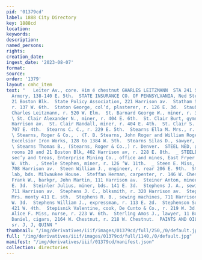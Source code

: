 ```yaml
---
pid: '01379cd'
label: 1888 City Directory
key: 1888cd
location: 
keywords: 
description: 
named_persons: 
rights: 
creation_date: 
ingest_date: '2023-08-07'
format: 
source: 
order: '1379'
layout: cmhc_item
text: "   Leiter Av., core. Him é chestnut GHARLES LEITZMANN  STA 241 STE     State
  Armory, 138-140 E. 5th.  STATE INSURANCE CO. OF PENNSYLVANIA, Ned Steel, 20 and
  21 Boston Blk.  State Policy Association, 221 Harrison av.  Statham Samuel, miner,
  r. 137 W. 6th.  Staton George, col’d, plasterer, r. 126 E. 3d.  Staub John, wagonmkr,
  Charles Leitzmann, r. 520 W. Elm.  St. Barnard George W., miner, r. 321 W. 6th.
  \ St. Clair Alexander N., miner, r. 404 E. 6th.  St. Clair Burt, gymnast, r. 127
  Harrison av.  St. Clair Randall, miner, r. 404 E. 4th.  St. Clair S. A. Mrs., r.
  707 E. 4th.  Stearns C. C., r. 229 E. 5th.  Stearns Ella M. Mrs., r. 316 W. Chestnut.
  \ Stearns, Roger & Co., . (T. B. Stearns, John Roger and William Rogers,) proprs,
  Excelsior Iron Works, 128 to 1384 W. 5th.  Stearns Silas D., sawyer, r. 500 E. 11th.
  \ Stearns Thomas B., (Stearns, Roger & Co.,) r. Denver.  STEEL NED, general insurance,
  rooms 20 and 21 Boston Blk, 402 Harrison av, r. 228 E. 8th.  _ STEELE GEORGE &.,
  sec’y and treas, Enterprise Mining Co., office and mines, East Fryer Hill, r. 126
  W. Vth.  , Steele Stephen, miner, r. 126 ‘W. 11th.  _ Steen E. Miss, restaurant,
  708 Harrison av.  Steen William J., engineer, r. rear 206 E. 9th.  Steese Henry,
  lab, bds. Milwaukee House.  Steffan Herman, carpenter, r. 146 W. Chestnut.  Stegner
  Frank W., barkpr, John Martin, 111 Harrison av.  Steiner Anton, miner, bds. 141
  E. 3d.  Steinler Julius, miner, bds. 141 E. 3d.  Stephens J. A., sewing machines,
  711 Harrison av.  Stephens J. C., blksmith, r. 320 Harrison av.  Stephens Nellie
  Mrs. monty 411 E. sth.  Stephens R. B., sewing machines, 711 Harrison av, r. 122
  W. 3d.  Stephens William J., expressman, r. 113 E. 2d.  Stephenson Susan Mrs., r.
  421 W. 4th.  Stepisnik Valentine, cook, De Cunto & Co., r. 219 W. 3d.  Sterling
  Alice F. Miss, nurse, r. 223 W. 6th.  Sterling Amos J., lawyer, 11 Boston Blk.  Sterner
  Daniel, cigars, 2164 W. Chestnut, r. 218 W. Chestnut.  PAINTS AND OILS, zasr vrera
  sr. J, J, QUINN "
thumbnail: "/img/derivatives/iiif/images/01379cd/full/250,/0/default.jpg"
full: "/img/derivatives/iiif/images/01379cd/full/1140,/0/default.jpg"
manifest: "/img/derivatives/iiif/01379cd/manifest.json"
collection: directories
---
```

